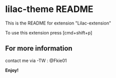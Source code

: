 # lilac-theme README
This is the README for extension "Lilac-extension"


To use this extension press [cmd+shift+p]
## For more information
contact me via 
-TW : @Fkie01


**Enjoy!**
